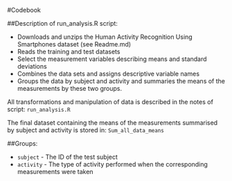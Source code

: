 #Codebook

##Description of run_analysis.R script:
* Downloads and unzips the Human Activity Recognition Using Smartphones dataset (see Readme.md)
* Reads the training and test datasets
* Select the measurement variables describing means and standard deviations
* Combines the data sets and assigns descriptive variable names
* Groups the data by subject and activity and summaries the means of the measurements by these two groups.

All transformations and manipulation of data is described in the notes of script: `run_analysis.R`

The final dataset containing the means of the measurements summarised by subject and activity is stored in:
`Sum_all_data_means`

##Groups:
* `subject` - The ID of the test subject
* `activity` - The type of activity performed when the corresponding measurements were taken
